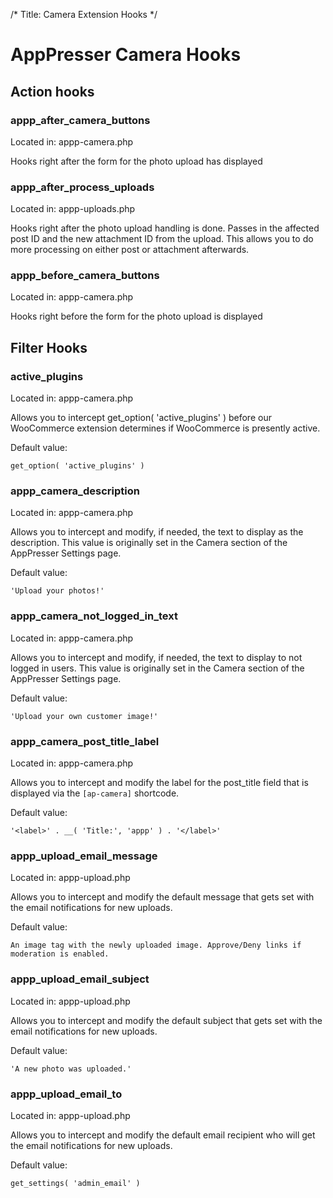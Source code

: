 /*
Title: Camera Extension Hooks
*/

# AppPresser Camera Hooks

## Action hooks

### appp_after_camera_buttons
Located in: appp-camera.php

Hooks right after the form for the photo upload has displayed

### appp_after_process_uploads
Located in: appp-uploads.php

Hooks right after the photo upload handling is done. Passes in the affected post ID and the new attachment ID from the upload. This allows you to do more processing on either post or attachment afterwards.

### appp_before_camera_buttons
Located in: appp-camera.php

Hooks right before the form for the photo upload is displayed

## Filter Hooks

### active_plugins
Located in: appp-camera.php

Allows you to intercept get_option( 'active_plugins' ) before our WooCommerce extension determines if WooCommerce is presently active.

Default value:

	get_option( 'active_plugins' )
	
### appp_camera_description
Located in: appp-camera.php

Allows you to intercept and modify, if needed, the text to display as the description. This value is originally set in the Camera section of the AppPresser Settings page.

Default value:

	'Upload your photos!'
	
### appp_camera_not_logged_in_text
Located in: appp-camera.php

Allows you to intercept and modify, if needed, the text to display to not logged in users. This value is originally set in the Camera section of the AppPresser Settings page.

Default value:

	'Upload your own customer image!'
	
### appp_camera_post_title_label
Located in: appp-camera.php

Allows you to intercept and modify the label for the post_title field that is displayed via the `[ap-camera]` shortcode.

Default value:
	
	'<label>' . __( 'Title:', 'appp' ) . '</label>'

### appp_upload_email_message
Located in: appp-upload.php

Allows you to intercept and modify the default message that gets set with the email notifications for new uploads.

Default value:
	
	An image tag with the newly uploaded image. Approve/Deny links if moderation is enabled.

### appp_upload_email_subject
Located in: appp-upload.php

Allows you to intercept and modify the default subject that gets set with the email notifications for new uploads.

Default value:
	
	'A new photo was uploaded.'

### appp_upload_email_to
Located in: appp-upload.php

Allows you to intercept and modify the default email recipient who will get the email notifications for new uploads.

Default value:
	
	get_settings( 'admin_email' )